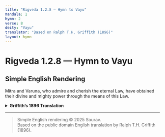 ```yaml
---
title: "Rigveda 1.2.8 — Hymn to Vayu"
mandala: 1
hymn: 2
verse: 8
deity: "Vayu"
translator: "Based on Ralph T.H. Griffith (1896)"
layout: hymn
---
```


# Rigveda 1.2.8 — Hymn to Vayu

## Simple English Rendering
Mitra and Varuna, who admire and cherish the eternal Law, have obtained their divine and mighty power through the means of this Law. 

<details>
  <summary><strong>Griffith’s 1896 Translation</strong></summary>

Mitra and Varuṇa, through Law, lovers and cherishers of Law,
Have ye obtained your might power

</details>

---

> Simple English rendering © 2025 Sourav.  
> Based on the public domain English translation by Ralph T.H. Griffith (1896).  